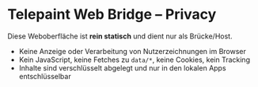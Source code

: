 # Telepaint Web Bridge – Privacy

Diese Weboberfläche ist **rein statisch** und dient nur als Brücke/Host.
- Keine Anzeige oder Verarbeitung von Nutzerzeichnungen im Browser
- Kein JavaScript, keine Fetches zu `data/*`, keine Cookies, kein Tracking
- Inhalte sind verschlüsselt abgelegt und nur in den lokalen Apps entschlüsselbar
